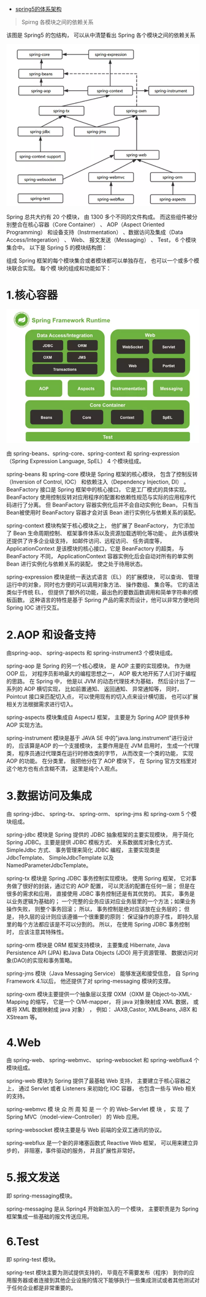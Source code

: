 
- [spring5的体系架构](https://www.jianshu.com/p/d3233d6322ef)



> Spirng 各模块之间的依赖关系

该图是 Spring5 的包结构， 可以从中清楚看出 Spring 各个模块之间的依赖关系

![](../pic/2019-07-14-14-58-28.png)

Spring 总共大约有 20 个模块， 由 1300 多个不同的文件构成。 而这些组件被分别整合在核心容器（Core Container） 、 AOP（Aspect Oriented Programming） 和设备支持（Instrmentation） 、数据访问及集成（Data Access/Integeration） 、 Web、 报文发送（Messaging） 、 Test， 6 个模块集合中。 以下是 Spring 5 的模块结构图：




组成 Spring 框架的每个模块集合或者模块都可以单独存在， 也可以一个或多个模块联合实现。 每个模
块的组成和功能如下：


# 1.核心容器

![](../pic/2019-07-14-14-52-48.png)

由 spring-beans、spring-core、spring-context 和 spring-expression（Spring Expression Language, SpEL） 4 个模块组成。

spring-beans 和 spring-core 模块是 Spring 框架的核心模块， 包含了控制反转（Inversion of Control, IOC） 和依赖注入（Dependency Injection, DI） 。 BeanFactory 接口是 Spring 框架中的核心接口， 它是工厂模式的具体实现。 BeanFactory 使用控制反转对应用程序的配置和依赖性规范与实际的应用程序代码进行了分离。 但 BeanFactory 容器实例化后并不会自动实例化 Bean， 只有当 Bean被使用时 BeanFactory 容器才会对该 Bean 进行实例化与依赖关系的装配。

spring-context 模块构架于核心模块之上， 他扩展了 BeanFactory， 为它添加了 Bean 生命周期控制、 框架事件体系以及资源加载透明化等功能·。 此外该模块还提供了许多企业级支持， 如邮件访问、远程访问、 任务调度等， ApplicationContext 是该模块的核心接口，它是 BeanFactory 的超类， 与BeanFactory 不同， ApplicationContext 容器实例化后会自动对所有的单实例 Bean 进行实例化与依赖关系的装配， 使之处于待用状态。

spring-expression 模块是统一表达式语言（EL） 的扩展模块， 可以查询、 管理运行中的对象，同时也方便的可以调用对象方法、 操作数组、 集合等。 它的语法类似于传统 EL， 但提供了额外的功能，最出色的要数函数调用和简单字符串的模板函数。 这种语言的特性是基于 Spring 产品的需求而设计，他可以非常方便地同 Spring IOC 进行交互。


# 2.AOP 和设备支持


由spring-aop、 spring-aspects 和 spring-instrument3 个模块组成。

spring-aop 是 Spring 的另一个核心模块， 是 AOP 主要的实现模块。 作为继 OOP 后， 对程序员影响最大的编程思想之一， AOP 极大地开拓了人们对于编程的思路。 在 Spring 中， 他是以 JVM 的动态代理技术为基础， 然后设计出了一系列的 AOP 横切实现， 比如前置通知、 返回通知、 异常通知等， 同时，Pointcut 接口来匹配切入点， 可以使用现有的切入点来设计横切面， 也可以扩展相关方法根据需求进行切入。

spring-aspects 模块集成自 AspectJ 框架， 主要是为 Spring AOP 提供多种 AOP 实现方法。

spring-instrument 模块是基于 JAVA SE 中的"java.lang.instrument"进行设计的， 应该算是AOP 的一个支援模块， 主要作用是在 JVM 启用时， 生成一个代理类， 程序员通过代理类在运行时修改类的字节， 从而改变一个类的功能， 实现 AOP 的功能。 在分类里， 我把他分在了 AOP 模块下， 在 Spring 官方文档里对这个地方也有点含糊不清， 这里是纯个人观点。


# 3.数据访问及集成

由 spring-jdbc、 spring-tx、 spring-orm、 spring-jms 和 spring-oxm 5 个模块组成。

spring-jdbc 模块是 Spring 提供的 JDBC 抽象框架的主要实现模块， 用于简化 Spring JDBC。主要是提供 JDBC 模板方式、 关系数据库对象化方式、 SimpleJdbc 方式、 事务管理来简化 JDBC 编程， 主要实现类是 JdbcTemplate、 SimpleJdbcTemplate 以及 NamedParameterJdbcTemplate。


spring-tx 模块是 Spring JDBC 事务控制实现模块。 使用 Spring 框架， 它对事务做了很好的封装，通过它的 AOP 配置， 可以灵活的配置在任何一层； 但是在很多的需求和应用， 直接使用 JDBC 事务控制还是有其优势的。 其实， 事务是以业务逻辑为基础的； 一个完整的业务应该对应业务层里的一个方法；如果业务操作失败， 则整个事务回滚； 所以， 事务控制是绝对应该放在业务层的； 但是， 持久层的设计则应该遵循一个很重要的原则： 保证操作的原子性， 即持久层里的每个方法都应该是不可以分割的。 所以， 在使用 Spring JDBC 事务控制时， 应该注意其特殊性。

spring-orm 模块是 ORM 框架支持模块， 主要集成 Hibernate, Java Persistence API (JPA) 和Java Data Objects (JDO) 用于资源管理、 数据访问对象(DAO)的实现和事务策略。

spring-jms 模块（Java Messaging Service） 能够发送和接受信息， 自 Spring Framework 4.1以后， 他还提供了对 spring-messaging 模块的支撑。

spring-oxm 模块主要提供一个抽象层以支撑 OXM（OXM 是 Object-to-XML-Mapping 的缩写， 它是一个 O/M-mapper， 将 java 对象映射成 XML 数据， 或者将 XML 数据映射成 java 对象） ， 例如： JAXB,Castor, XMLBeans, JiBX 和 XStream 等。


# 4.Web

由 spring-web、 spring-webmvc、 spring-websocket 和 spring-webflux4 个模块组成。

spring-web 模块为 Spring 提供了最基础 Web 支持， 主要建立于核心容器之上， 通过 Servlet 或者 Listeners 来初始化 IOC 容器， 也包含一些与 Web 相关的支持。

spring-webmvc 模 块 众 所 周 知 是 一 个 的 Web-Servlet 模 块 ， 实 现 了 Spring MVC（model-view-Controller） 的 Web 应用。

spring-websocket 模块主要是与 Web 前端的全双工通讯的协议。

spring-webflux 是一个新的非堵塞函数式 Reactive Web 框架， 可以用来建立异步的， 非阻塞，事件驱动的服务， 并且扩展性非常好。

# 5.报文发送

即 spring-messaging模块。

spring-messaging 是从 Spring4 开始新加入的一个模块， 主要职责是为 Spring 框架集成一些基础的报文传送应用。


# 6.Test

即 spring-test 模块。

spring-test 模块主要为测试提供支持的， 毕竟在不需要发布（程序） 到你的应用服务器或者连接到其他企业设施的情况下能够执行一些集成测试或者其他测试对于任何企业都是非常重要的。





